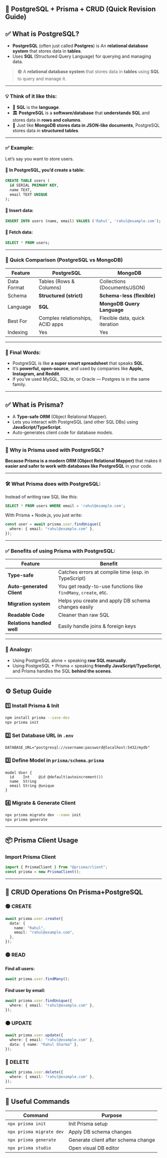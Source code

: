 ## 📘 PostgreSQL + Prisma + CRUD (Quick Revision Guide)

## ✅ What is PostgreSQL?

- **PostgreSQL** (often just called **Postgres**) is An **relational database system** that stores data in **tables**.
- Uses **SQL** (Structured Query Language) for querying and managing data.

> 🟢 A **relational database system** that stores data in **tables** using **SQL** to query and manage it.

---

### 💡 Think of it like this:

- 🧮 **SQL** is the **language**.
- 🏛️ **PostgreSQL** is a **software/database** that **understands SQL** and stores data in **rows and columns**.
- 🧊 Just like **MongoDB stores data in JSON-like documents**, PostgreSQL stores data in **structured tables**.

---

### ✅ Example:

Let’s say you want to store users.

#### 🔹 In **PostgreSQL**, you’d create a **table**:

```sql
CREATE TABLE users (
  id SERIAL PRIMARY KEY,
  name TEXT,
  email TEXT UNIQUE
);
```

#### 🔹 Insert data:

```sql
INSERT INTO users (name, email) VALUES ('Rahul', 'rahul@example.com');
```

#### 🔹 Fetch data:

```sql
SELECT * FROM users;
```

---

### 🔄 Quick Comparison (PostgreSQL vs MongoDB)

| Feature     | PostgreSQL                       | MongoDB                        |
| ----------- | -------------------------------- | ------------------------------ |
| Data Format | Tables (Rows & Columns)          | Collections (Documents/JSON)   |
| Schema      | **Structured (strict)**          | **Schema-less (flexible)**     |
| Language    | **SQL**                          | **MongoDB Query Language**     |
| Best For    | Complex relationships, ACID apps | Flexible data, quick iteration |
| Indexing    | Yes                              | Yes                            |

---

### 💭 Final Words:

- PostgreSQL is like **a super smart spreadsheet** that speaks **SQL**.
- It’s **powerful, open-source**, and used by companies like **Apple, Instagram, and Reddit**.
- If you’ve used MySQL, SQLite, or Oracle — Postgres is in the same family.

---

## ✅ What is Prisma?

- A **Type-safe ORM** (Object Relational Mapper).
- Lets you interact with PostgreSQL (and other SQL DBs) using **JavaScript/TypeScript**.
- Auto-generates client code for database models.

---

### 🤔 Why is Prisma used with PostgreSQL?

**Because Prisma is a modern ORM (Object Relational Mapper)** that makes it **easier and safer to work with databases like PostgreSQL** in your code.

---

### 🛠️ What Prisma does with PostgreSQL:

Instead of writing raw SQL like this:

```sql
SELECT * FROM users WHERE email = 'rahul@example.com';
```

With Prisma + Node.js, you just write:

```ts
const user = await prisma.user.findUnique({
  where: { email: "rahul@example.com" },
});
```

---

### ✅ Benefits of using Prisma with PostgreSQL:

| Feature                    | Benefit                                                        |
| -------------------------- | -------------------------------------------------------------- |
| **Type-safe**              | Catches errors at compile time (esp. in TypeScript)            |
| **Auto-generated Client**  | You get ready-to-use functions like `findMany`, `create`, etc. |
| **Migration system**       | Helps you create and apply DB schema changes easily            |
| **Readable Code**          | Cleaner than raw SQL                                           |
| **Relations handled well** | Easily handle joins & foreign keys                             |

---

### 🔄 Analogy:

- Using PostgreSQL alone = speaking **raw SQL manually**.
- Using PostgreSQL + Prisma = speaking **friendly JavaScript/TypeScript**, and Prisma handles the SQL **behind the scenes**.

---

## ⚙️ Setup Guide

### 1️⃣ Install Prisma & Init

```bash
npm install prisma --save-dev
npx prisma init
```

### 2️⃣ Set Database URL in `.env`

```env
DATABASE_URL="postgresql://username:password@localhost:5432/mydb"
```

### 3️⃣ Define Model in `prisma/schema.prisma`

```prisma
model User {
  id    Int    @id @default(autoincrement())
  name  String
  email String @unique
}
```

### 4️⃣ Migrate & Generate Client

```bash
npx prisma migrate dev --name init
npx prisma generate
```

---

## 📦 Prisma Client Usage

### Import Prisma Client

```ts
import { PrismaClient } from "@prisma/client";
const prisma = new PrismaClient();
```

---

## 🔄 CRUD Operations On **Prisma+PostgreSQL**

### 🟢 CREATE

```ts
await prisma.user.create({
  data: {
    name: "Rahul",
    email: "rahul@example.com",
  },
});
```

### 🟡 READ

#### Find all users:

```ts
await prisma.user.findMany();
```

#### Find user by email:

```ts
await prisma.user.findUnique({
  where: { email: "rahul@example.com" },
});
```

### 🟠 UPDATE

```ts
await prisma.user.update({
  where: { email: "rahul@example.com" },
  data: { name: "Rahul Sharma" },
});
```

### 🔴 DELETE

```ts
await prisma.user.delete({
  where: { email: "rahul@example.com" },
});
```

---

## 📎 Useful Commands

| Command                  | Purpose                             |
| ------------------------ | ----------------------------------- |
| `npx prisma init`        | Init Prisma setup                   |
| `npx prisma migrate dev` | Apply DB schema changes             |
| `npx prisma generate`    | Generate client after schema change |
| `npx prisma studio`      | Open visual DB editor               |
